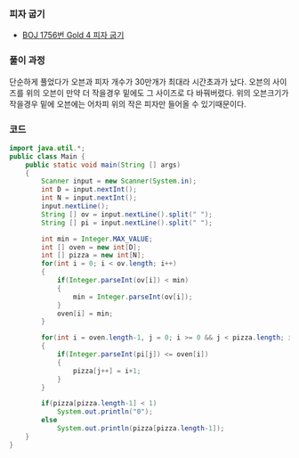 ### 피자 굽기

- [BOJ 1756번 Gold 4 피자 굽기](https://www.acmicpc.net/problem/1756)

### 풀이 과정

단순하게 풀었다가 오븐과 피자 개수가 30만개가 최대라 시간초과가 났다. 오븐의 사이즈를 위의 오븐이 만약 더 작을경우 밑에도 그 사이즈로 다 바꿔버렸다. 위의 오븐크기가 작을경우 밑에 오븐에는 어차피 위의 작은 피자만 들어올 수 있기때문이다.

### 코드

```java
import java.util.*;
public class Main {
	public static void main(String [] args)
	{
		Scanner input = new Scanner(System.in);
		int D = input.nextInt();
		int N = input.nextInt();
		input.nextLine();
		String [] ov = input.nextLine().split(" ");
		String [] pi = input.nextLine().split(" ");

		int min = Integer.MAX_VALUE;
		int [] oven = new int[D];
		int [] pizza = new int[N];
		for(int i = 0; i < ov.length; i++)
		{
			if(Integer.parseInt(ov[i]) < min)
			{
				min = Integer.parseInt(ov[i]);
			}
			oven[i] = min;
		}

		for(int i = oven.length-1, j = 0; i >= 0 && j < pizza.length; i--)
		{
			if(Integer.parseInt(pi[j]) <= oven[i])
			{
				pizza[j++] = i+1;
			}
		}

		if(pizza[pizza.length-1] < 1)
			System.out.println("0");
		else
			System.out.println(pizza[pizza.length-1]);
	}
}
```

